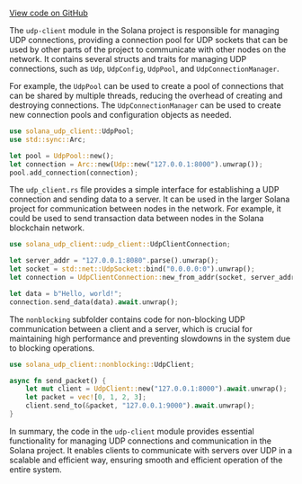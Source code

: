 [View code on GitHub](https://github.com/solana-labs/solana/tree/master/na/udp-client/src)

The `udp-client` module in the Solana project is responsible for managing UDP connections, providing a connection pool for UDP sockets that can be used by other parts of the project to communicate with other nodes on the network. It contains several structs and traits for managing UDP connections, such as `Udp`, `UdpConfig`, `UdpPool`, and `UdpConnectionManager`.

For example, the `UdpPool` can be used to create a pool of connections that can be shared by multiple threads, reducing the overhead of creating and destroying connections. The `UdpConnectionManager` can be used to create new connection pools and configuration objects as needed.

```rust
use solana_udp_client::UdpPool;
use std::sync::Arc;

let pool = UdpPool::new();
let connection = Arc::new(Udp::new("127.0.0.1:8000").unwrap());
pool.add_connection(connection);
```

The `udp_client.rs` file provides a simple interface for establishing a UDP connection and sending data to a server. It can be used in the larger Solana project for communication between nodes in the network. For example, it could be used to send transaction data between nodes in the Solana blockchain network.

```rust
use solana_udp_client::udp_client::UdpClientConnection;

let server_addr = "127.0.0.1:8080".parse().unwrap();
let socket = std::net::UdpSocket::bind("0.0.0.0:0").unwrap();
let connection = UdpClientConnection::new_from_addr(socket, server_addr);

let data = b"Hello, world!";
connection.send_data(data).await.unwrap();
```

The `nonblocking` subfolder contains code for non-blocking UDP communication between a client and a server, which is crucial for maintaining high performance and preventing slowdowns in the system due to blocking operations.

```rust
use solana_udp_client::nonblocking::UdpClient;

async fn send_packet() {
    let mut client = UdpClient::new("127.0.0.1:8000").await.unwrap();
    let packet = vec![0, 1, 2, 3];
    client.send_to(&packet, "127.0.0.1:9000").await.unwrap();
}
```

In summary, the code in the `udp-client` module provides essential functionality for managing UDP connections and communication in the Solana project. It enables clients to communicate with servers over UDP in a scalable and efficient way, ensuring smooth and efficient operation of the entire system.
